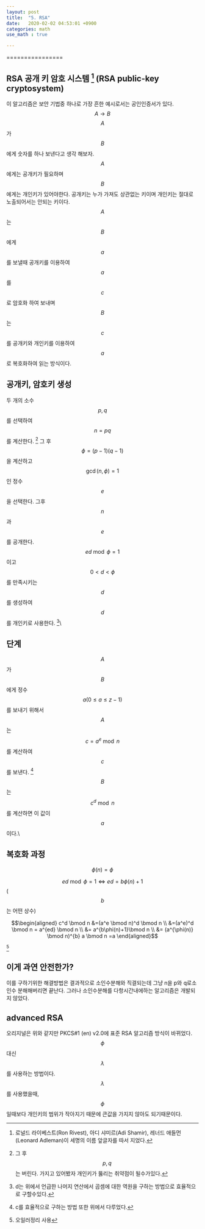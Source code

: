 ```yaml
---
layout: post
title:  "5. RSA"
date:   2020-02-02 04:53:01 +0900
categories: math
use_math : true

---
```


================

RSA 공개 키 암호 시스템 [^1] (RSA public-key cryptosystem)
----------------------------------------------------------

이 알고리즘은 보안 기법중 하나로 가장 흔한 예시로서는 공인인증서가 있다.
$$A \longrightarrow B$$ $$A$$가 $$B$$에게 숫자를 하나 보낸다고 생각 해보자.
$$A$$에게는 공개키가 필요하며 $$B$$에게는 개인키가 있어야한다. 공개키는 누가
가져도 상관없는 키이며 개인키는 절대로 노출되어서는 안되는 키이다.\
$$A$$는 $$B$$에게 $$a$$를 보낼때 공개키를 이용하여 $$a$$를 $$c$$로 암호화 하여
보내며 $$B$$는 $$c$$를 공개키와 개인키를 이용하여 $$a$$로 복호화하여 읽는
방식이다.

공개키, 암호키 생성
-------------------

두 개의 소수 $$p,q$$를 선택하여 $$n=pq$$를 계산한다. [^2] 그 후
$$\phi =(p-1)(q-1)$$을 계산하고 $$\gcd(n,\phi)=1$$인 정수 $$e$$을 선택한다.
그후 $$n$$과 $$e$$를 공개한다. $$ed\bmod \phi =1$$이고 $$0<d<\phi$$를 만족시키는
$$d$$를 생성하여 $$d$$를 개인키로 사용한다. [^3]\

단계
----

$$A$$가 $$B$$에게 정수 $$a(0\le a\le z-1)$$를 보내기 위해서 $$A$$는
$$c=a^e \bmod n$$ 를 계산하여 $$c$$를 보낸다. [^4] $$B$$는 $$c^d \bmod n$$를
계산하면 이 값이 $$a$$이다.\

복호화 과정
-----------

$$ \phi(n) = \phi$$

$$ ed\bmod \phi =1 \Longleftrightarrow ed = b\phi(n)+1$$($$b$$는 어떤 상수)

$$\begin{aligned}
  c^d \bmod n &=(a^e \bmod n)^d \bmod n \\ 
  &=(a^e)^d \bmod n = a^{ed} \bmod n \\
  &=  a^{b\phi(n)+1}\bmod n  \\
  &= (a^{\phi(n)} \bmod n)^{b} a \bmod n =a  \end{aligned}$$

[^5]

이게 과연 안전한가?
-------------------

이를 구하기위한 해결방법은 결과적으로 소인수분해와 직결되는데 그냥 n을
p와 q로소인수 분해해버리면 끝난다. 그러나 소인수분해를 다항시간내에하는
알고리즘은 개발되지 않았다.

advanced RSA
------------

오리지널은 위와 같지만 PKCS#1 (en) v2.0에 표준 RSA 알고리즘 방식이
바뀌었다. $$\phi$$ 대신 $$\lambda$$를 사용하는 방법이다. $$\lambda$$를
사용했을때, $$\phi$$일때보다 개인키의 범위가 작아지기 때문에 큰값을 가지지
않아도 되기때문이다.

[^1]: 로널드 라이베스트(Ron Rivest), 아디 샤미르(Adi Shamir), 레너드
    애들먼(Leonard Adleman)이 세명의 이름 앞글자를 따서 지었다.

[^2]: 그 후 $$p ,q$$는 버린다. 가지고 있어봤자 개인키가 뚫리는 취약점이
    될수가있다.

[^3]: d는 위에서 언급한 나머지 연산에서 곱셈에 대한 역원을 구하는
    방법으로 효율적으로 구할수있다.

[^4]: c를 효율적으로 구하는 방법 또한 위에서 다루었다.

[^5]: 오일러정리 사용
